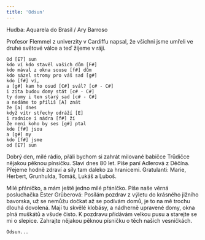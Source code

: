 ```yaml
---
title: 'Odsun'
---
```

Hudba: Aquarela do Brasil / Ary Barroso

Profesor Flemmel z univerzity v Cardiffu napsal, že všichni jsme umřeli ve druhé světové válce a teď žijeme v ráji.

````
Od [E7] sun
kdo ví kdo stavěl vašich dům [F#]
kdo mával z okna souse [f#] dům 
kdo sázel stromy pro váš sad [g#]
kdo [f#] ví,
a [g#] kam ho osud [C#] svál? [c# - C#]
i zíta budou domy stát [c# - C#]
ty domy i ten starý sad [c# - C#]
a nedáme to příliš [A] znát 
že [a] dnes
když vítr střechy odráží [E]
i radnice i nádra [f#] ží
Že není koho by ses [g#] ptal
kde [f#] jsou
a [g#] my
kdo [f#] jsme
od [E7] sun
````

Dobrý den, milé rádio, přáli bychom si zahrát milované babičce Trůdičce nějakou pěknou pínsičku. Slavi dnes 80 let. Píše paní Adlerová z Děčína. Přejeme hodně zdraví a síly tam daleko za hranicemi. Gratulanti: Marie, Herbert, Grunhulda, Tomáš, Lukáš a Luboš.

Milé přáníčko, a mám ještě jedno milé přáníčko. Píše naše věrná posluchačka Ester Grüberová: Posílám pozdrav z výletu do krásného jižního bavorska, už se nemůžu dočkat až se podívám domů, je to na mě trochu dlouhá dovolená. Mají tu skvělé klobásy, a nádherně upravené domy, okna plná muškátů a všude čisto. K pozdravu přidávám velkou pusu a starejte se mi o slepice. Zahrajte nějakou pěknou písničku o těch našich vesničkách.

````
Odsun...
````
